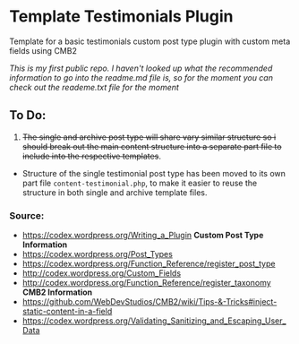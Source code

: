 # Template Testimonials Plugin
Template for a basic testimonials custom post type plugin with custom meta fields using CMB2

*This is my first public repo. I haven't looked up what the recommended information to go into the readme.md file is, so for the moment you can check out the reademe.txt file for the moment*

## To Do:
 1. ~~The single and archive post type will share vary similar structure so i should break out the main content structure into a separate part file to include into the respective templates~~.
   - Structure of the single testimonial post type has been moved to its own part file ```content-testimonial.php```, to make it easier to reuse the structure in both single and archive template files.

### Source:
- https://codex.wordpress.org/Writing_a_Plugin
**Custom Post Type Information**
- https://codex.wordpress.org/Post_Types
- https://codex.wordpress.org/Function_Reference/register_post_type
- http://codex.wordpress.org/Custom_Fields
- http://codex.wordpress.org/Function_Reference/register_taxonomy
**CMB2 Information**
- https://github.com/WebDevStudios/CMB2/wiki/Tips-&-Tricks#inject-static-content-in-a-field
- https://codex.wordpress.org/Validating_Sanitizing_and_Escaping_User_Data
